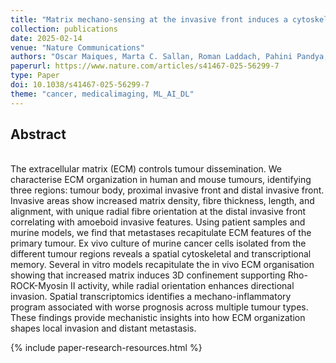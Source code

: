 ```yaml
---
title: "Matrix mechano-sensing at the invasive front induces a cytoskeletal and transcriptional memory supporting metastasis"
collection: publications
date: 2025-02-14
venue: "Nature Communications"
authors: "Oscar Maiques, Marta C. Sallan, Roman Laddach, Pahini Pandya, Adrian Varela, Eva Crosas-Molist, Jaume Barcelo, Olivia Courbot, Yanbo Liu, Vittoria Graziani, Youssef Arafat, Joanne Sewell, Irene Rodriguez-Hernandez, Bruce Fanshawe, Yaiza Jung-Garcia, Paul RC Imbert, Eloise M. Grasset, Jean Albrengues, Maria Santacana, Anna Macia, Jordi Tarragona, Xavier Matias-Guiu, Rosa M. Marti, Sophia Tsoka, Cedric Gaggioli, Jose L. Orgaz, Gilbert O. Fruhwirth, Fredrik Wallberg, Kai Betteridge, Constantino Carlos Reyes-Aldasoro, Syed Haider, Andrejs Braun, Sophia N. Karagiannis, Alberto Elosegui-Artola, Victoria Sanz-Moreno"
paperurl: https://www.nature.com/articles/s41467-025-56299-7
type: Paper
doi: 10.1038/s41467-025-56299-7
theme: "cancer, medicalimaging, ML_AI_DL"
---
```

<h2> Abstract </h2>   <br>  
The extracellular matrix (ECM) controls tumour dissemination. We characterise ECM organization in human and mouse tumours, identifying three regions: tumour body, proximal invasive front and distal invasive front. Invasive areas show increased matrix density, fibre thickness, length, and alignment, with unique radial fibre orientation at the distal invasive front correlating with amoeboid invasive features. Using patient samples and murine models, we find that metastases recapitulate ECM features of the primary tumour. Ex vivo culture of murine cancer cells isolated from the different tumour regions reveals a spatial cytoskeletal and transcriptional memory. Several in vitro models recapitulate the in vivo ECM organisation showing that increased matrix induces 3D confinement supporting Rho-ROCK-Myosin II activity, while radial orientation enhances directional invasion. Spatial transcriptomics identifies a mechano-inflammatory program associated with worse prognosis across multiple tumour types. These findings provide mechanistic insights into how ECM organization shapes local invasion and distant metastasis.

{% include paper-research-resources.html %}
